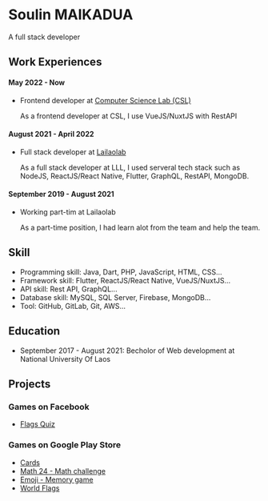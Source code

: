 # Soulin MAIKADUA

A full stack developer

## Work Experiences

#### May 2022 - Now

-   Frontend developer at [Computer Science Lab (CSL)](https://techcsl.com)

    As a frontend developer at CSL, I use VueJS/NuxtJS with RestAPI

#### August 2021 - April 2022

-   Full stack developer at [Lailaolab](https://lailaolab.com)

    As a full stack developer at LLL, I used serveral tech stack such as NodeJS, ReactJS/React Native, Flutter, GraphQL, RestAPI, MongoDB.

#### September 2019 - August 2021

-   Working part-tim at Lailaolab

    As a part-time position, I had learn alot from the team and help the team.

## Skill

-   Programming skill: Java, Dart, PHP, JavaScript, HTML, CSS...
-   Framework skill: Flutter, ReactJS/React Native, VueJS/NuxtJS...
-   API skill: Rest API, GraphQL...
-   Database skill: MySQL, SQL Server, Firebase, MongoDB...
-   Tool: GitHub, GitLab, Git, AWS...

## Education

-   September 2017 - August 2021: Becholor of Web development at National University Of Laos

## Projects

### Games on Facebook

-   [Flags Quiz](https://fb.gg/play/flags_quiz)

### Games on Google Play Store

-   [Cards](https://play.google.com/store/apps/details?id=com.sou.dev3.cards)
-   [Math 24 - Math challenge](https://play.google.com/store/apps/details?id=com.beyou.math24)
-   [Emoji - Memory game](https://play.google.com/store/apps/details?id=com.beyou.emoji)
-   [World Flags](https://play.google.com/store/apps/details?id=com.beyou.worldflags)
